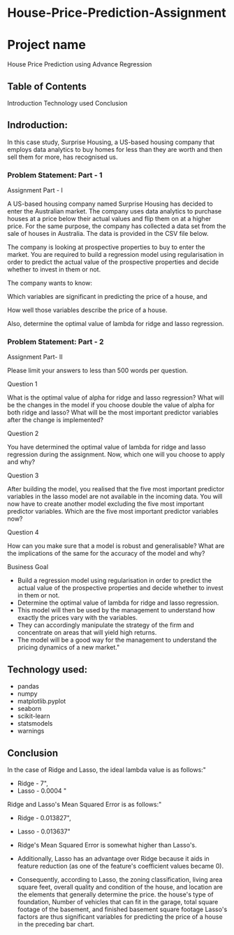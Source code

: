 # House-Price-Prediction-Assignment
# Project name
House Price Prediction using Advance Regression

## Table of Contents
Introduction
Technology used
Conclusion

## Indroduction:
In this case study, Surprise Housing, a US-based housing company that employs data analytics to buy homes for less than they are worth and then sell them for more, has recognised us.

### Problem Statement: Part - 1

Assignment Part - I

A US-based housing company named Surprise Housing has decided to enter the Australian market. The company uses data analytics to purchase houses at a price below their actual values and flip them on at a higher price. For the same purpose, the company has collected a data set from the sale of houses in Australia. The data is provided in the CSV file below.

The company is looking at prospective properties to buy to enter the market. You are required to build a regression model using regularisation in order to predict the actual value of the prospective properties and decide whether to invest in them or not.

The company wants to know:

Which variables are significant in predicting the price of a house, and

How well those variables describe the price of a house.

Also, determine the optimal value of lambda for ridge and lasso regression.

### Problem Statement: Part - 2

Assignment Part- II

Please limit your answers to less than 500 words per question.
 

Question 1

What is the optimal value of alpha for ridge and lasso regression? What will be the changes in the model if you choose double the value of alpha for both ridge and lasso? What will be the most important predictor variables after the change is implemented?


Question 2

You have determined the optimal value of lambda for ridge and lasso regression during the assignment. Now, which one will you choose to apply and why?


Question 3

After building the model, you realised that the five most important predictor variables in the lasso model are not available in the incoming data. You will now have to create another model excluding the five most important predictor variables. Which are the five most important predictor variables now?


Question 4

How can you make sure that a model is robust and generalisable? What are the implications of the same for the accuracy of the model and why?

Business Goal 

- Build a regression model using regularisation in order to predict the actual value of the prospective properties and decide whether to invest in them or not.
- Determine the optimal value of lambda for ridge and lasso regression.
- This model will then be used by the management to understand how exactly the prices vary with the variables.
- They can accordingly manipulate the strategy of the firm and concentrate on areas that will yield high returns.
- The model will be a good way for the management to understand the pricing dynamics of a new market."
   
   
## Technology used:

- pandas
- numpy
- matplotlib.pyplot
- seaborn
- scikit-learn
- statsmodels
- warnings

## Conclusion

In the case of Ridge and Lasso, the ideal lambda value is as follows:"

- Ridge -  7",
- Lasso -  0.0004 "

Ridge and Lasso's Mean Squared Error is as follows:"

- Ridge -  0.013827",
- Lasso -  0.013637"

- Ridge's Mean Squared Error is somewhat higher than Lasso's.
- Additionally, Lasso has an advantage over Ridge because it aids in feature reduction (as one of the feature's coefficient values became 0).
- Consequently, according to Lasso, the zoning classification, living area square feet, overall quality and condition of the house, and location are the elements that generally determine the price. the house's type of foundation, Number of vehicles that can fit in the garage, total square footage of the basement, and finished basement square footage Lasso's factors are thus significant variables for predicting the price of a house in the preceding bar chart.
